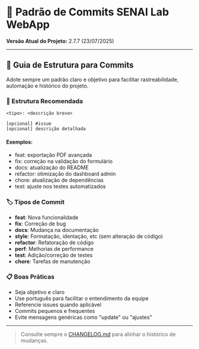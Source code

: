 
# 📑 Padrão de Commits SENAI Lab WebApp

**Versão Atual do Projeto:** 2.7.7 (23/07/2025)

---

## 🚦 Guia de Estrutura para Commits

Adote sempre um padrão claro e objetivo para facilitar rastreabilidade, automação e histórico do projeto.

### 🔖 Estrutura Recomendada

```
<tipo>: <descrição breve>

[opcional] #issue
[opcional] descrição detalhada
```

#### Exemplos:
- feat: exportação PDF avançada
- fix: correção na validação do formulário
- docs: atualização do README
- refactor: otimização do dashboard admin
- chore: atualização de dependências
- test: ajuste nos testes automatizados

### 🏷️ Tipos de Commit
- **feat**: Nova funcionalidade
- **fix**: Correção de bug
- **docs**: Mudança na documentação
- **style**: Formatação, identação, etc (sem alteração de código)
- **refactor**: Refatoração de código
- **perf**: Melhorias de performance
- **test**: Adição/correção de testes
- **chore**: Tarefas de manutenção

### 📋 Boas Práticas
- Seja objetivo e claro
- Use português para facilitar o entendimento da equipe
- Referencie issues quando aplicável
- Commits pequenos e frequentes
- Evite mensagens genéricas como "update" ou "ajustes"

---

> Consulte sempre o [CHANGELOG.md](../CHANGELOG.md) para alinhar o histórico de mudanças.
